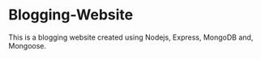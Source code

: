 # Blogging-Website
This is a blogging website created using Nodejs, Express, MongoDB and, Mongoose.

